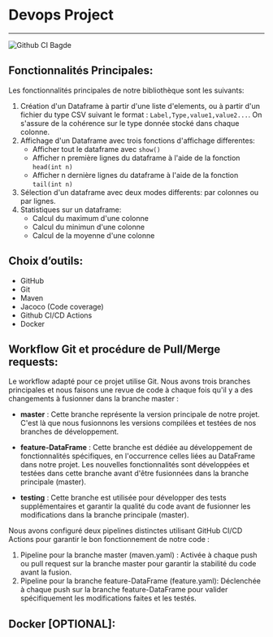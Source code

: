 # Devops Project
---
![Github CI Bagde](https://github.com/atlantic16/devops_project/actions/workflows/maven.yml/badge.svg)

## Fonctionnalités Principales:
Les fonctionnalités principales de notre bibliothèque sont les suivants: 

1. Création d'un Dataframe à partir d'une liste d'elements, ou à partir d'un fichier du type CSV suivant le format : 
`Label,Type,value1,value2...`. On s'assure de la cohérence sur le type donnée stocké dans chaque colonne. 
2. Affichage d'un Dataframe avec trois fonctions d'affichage differentes:
    * Afficher tout le dataframe avec `show()`
    * Afficher n première lignes du dataframe à l'aide de la fonction `head(int n)`
    * Afficher n dernière lignes du dataframe à l'aide de la fonction `tail(int n)`
3. Sélection d'un dataframe avec deux modes differents: par colonnes ou par lignes.
4. Statistiques sur un dataframe:
    * Calcul du maximum d'une colonne
    * Calcul du minimun d'une colonne
    * Calcul de la moyenne d'une colonne

## Choix d’outils:

- GitHub
- Git
- Maven
- Jacoco (Code coverage)
- Github CI/CD Actions
- Docker

## Workflow Git et procédure de Pull/Merge requests:

Le workflow adapté pour ce projet utilise Git. Nous avons trois branches principales et nous faisons une revue de code à chaque fois qu'il y a des changements à fusionner dans la branche master :

- **master**  : Cette branche représente la version principale de notre projet. C'est là que nous fusionnons les versions compilées et testées de nos branches de développement.

- **feature-DataFrame** : Cette branche est dédiée au développement de fonctionnalités spécifiques, en l'occurrence celles liées au DataFrame dans notre projet. Les nouvelles fonctionnalités sont développées et testées dans cette branche avant d'être fusionnées dans la branche principale (master).

- **testing** : Cette branche est utilisée pour développer des tests supplémentaires et garantir la qualité du code avant de fusionner les modifications dans la branche principale (master).

Nous avons configuré deux pipelines distinctes utilisant GitHub CI/CD Actions pour garantir le bon fonctionnement de notre code :

1. Pipeline pour la branche master (maven.yaml) : Activée à chaque push ou pull request sur la branche master pour garantir la stabilité du code avant la fusion.
2. Pipeline pour la branche feature-DataFrame (feature.yaml): Déclenchée à chaque push sur la branche feature-DataFrame pour valider spécifiquement les modifications faites et les testés.

## Docker [OPTIONAL]:
